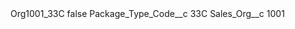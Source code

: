 <?xml version="1.0" encoding="UTF-8"?>
<CustomMetadata xmlns="http://soap.sforce.com/2006/04/metadata" xmlns:xsi="http://www.w3.org/2001/XMLSchema-instance" xmlns:xsd="http://www.w3.org/2001/XMLSchema">
    <label>Org1001_33C</label>
    <protected>false</protected>
    <values>
        <field>Package_Type_Code__c</field>
        <value xsi:type="xsd:string">33C</value>
    </values>
    <values>
        <field>Sales_Org__c</field>
        <value xsi:type="xsd:string">1001</value>
    </values>
</CustomMetadata>
